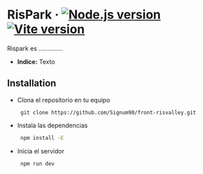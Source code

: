 # RisPark &middot; [![Node.js version](https://img.shields.io/badge/node-16.19.0-green.svg)](https://nodejs.org/download/release/v16.19.0/) [![Vite version](https://img.shields.io/badge/vite-5.0.8-blue.svg)](https://www.npmjs.com/package/vite)

Rispark es ..............

* **Indice:** Texto
## Installation

* Clona el repositorio en tu equipo

  ```git
   git clone https://github.com/Signum90/front-risvalley.git
  ```
* Instala las dependencias

  ```bash
   npm install -E
  ```

* Inicia el servidor

  ```bash
   npm run dev
  ```
